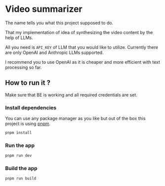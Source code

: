 # Video summarizer

The name tells you what this project supposed to do.

That my implementation of idea of synthesizing the video content by the help of LLMs.

All you need is ```API_KEY``` of LLM that you would like to utilize.
Currently there are only OpenAI and Anthropic LLMs supported.

I recommend you to use OpenAI as it is cheaper and more efficient with text processing so far.


## How to run it ?

Make sure that BE is working and all required credentials are set.
### Install dependencies

You can use any package manager as you like but out of the box this project is using [pnpm](https://pnpm.io/).

```bash
pnpm install
```
### Run the app
```bash
pnpm run dev
```
### Build the app
```bash
pnpm run build
```